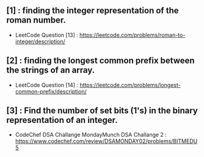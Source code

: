 ## [1] : finding the integer representation of the roman number. 
- LeetCode Question [13] : https://leetcode.com/problems/roman-to-integer/description/

## [2] : finding the longest common prefix between the strings of an array.
- LeetCode Question [14] : https://leetcode.com/problems/longest-common-prefix/description/

## [3] : Find the number of set bits (1's) in the binary representation of an integer.
- CodeChef DSA Challange MondayMunch DSA Challange 2 : https://www.codechef.com/review/DSAMONDAY02/problems/BITMEDU5
